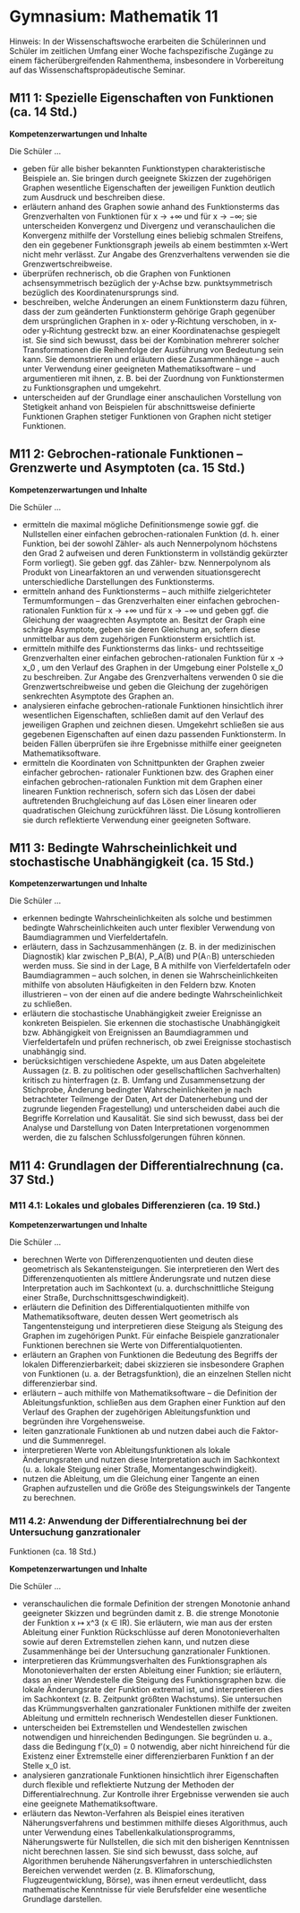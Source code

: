 # Gymnasium: Mathematik 11
Hinweis: In der Wissenschaftswoche erarbeiten die Schülerinnen und Schüler im zeitlichen Umfang
einer Woche fachspezifische Zugänge zu einem fächerübergreifenden Rahmenthema, insbesondere
in Vorbereitung auf das Wissenschaftspropädeutische Seminar.

## M11 1: Spezielle Eigenschaften von Funktionen (ca. 14 Std.)

**Kompetenzerwartungen und Inhalte**

Die Schüler ...

- geben für alle bisher bekannten Funktionstypen charakteristische Beispiele an. Sie bringen durch geeignete Skizzen der zugehörigen Graphen wesentliche Eigenschaften der jeweiligen Funktion deutlich zum Ausdruck und beschreiben diese.
- erläutern anhand des Graphen sowie anhand des Funktionsterms das Grenzverhalten von Funktionen für x → +∞ und für x → −∞; sie unterscheiden Konvergenz und Divergenz und veranschaulichen die Konvergenz mithilfe der Vorstellung eines beliebig schmalen Streifens, den ein gegebener Funktionsgraph jeweils ab einem bestimmten x‑Wert nicht mehr verlässt. Zur Angabe des Grenzverhaltens verwenden sie die Grenzwertschreibweise.
- überprüfen rechnerisch, ob die Graphen von Funktionen achsensymmetrisch bezüglich der y‑Achse bzw. punktsymmetrisch bezüglich des Koordinatenursprungs sind.
- beschreiben, welche Änderungen an einem Funktionsterm dazu führen, dass der zum geänderten Funktionsterm gehörige Graph gegenüber dem ursprünglichen Graphen in x‑ oder y‑Richtung verschoben, in x‑ oder y‑Richtung gestreckt bzw. an einer Koordinatenachse gespiegelt ist. Sie sind sich bewusst, dass bei der Kombination mehrerer solcher Transformationen die Reihenfolge der Ausführung von Bedeutung sein kann. Sie demonstrieren und erläutern diese Zusammenhänge – auch unter Verwendung einer
geeigneten Mathematiksoftware – und argumentieren mit ihnen, z. B. bei der Zuordnung von
Funktionstermen zu Funktionsgraphen und umgekehrt.
- unterscheiden auf der Grundlage einer anschaulichen Vorstellung von Stetigkeit anhand von Beispielen für abschnittsweise definierte Funktionen Graphen stetiger Funktionen von Graphen nicht stetiger Funktionen.

## M11 2: Gebrochen-rationale Funktionen – Grenzwerte und Asymptoten (ca. 15 Std.)

**Kompetenzerwartungen und Inhalte**

Die Schüler ...

- ermitteln die maximal mögliche Definitionsmenge sowie ggf. die Nullstellen einer einfachen gebrochen-rationalen Funktion (d. h. einer Funktion, bei der sowohl Zähler- als auch Nennerpolynom höchstens den Grad 2 aufweisen und deren Funktionsterm in vollständig gekürzter Form vorliegt). Sie geben ggf. das Zähler- bzw. Nennerpolynom als Produkt von Linearfaktoren an und verwenden situationsgerecht unterschiedliche Darstellungen des Funktionsterms.
- ermitteln anhand des Funktionsterms – auch mithilfe zielgerichteter Termumformungen – das Grenzverhalten einer einfachen gebrochen-rationalen Funktion für x → +∞ und für x → −∞ und geben ggf. die Gleichung der waagrechten Asymptote an. Besitzt der Graph eine schräge Asymptote, geben sie deren Gleichung an, sofern diese unmittelbar aus dem zugehörigen Funktionsterm ersichtlich ist.
- ermitteln mithilfe des Funktionsterms das links- und rechtsseitige Grenzverhalten einer einfachen gebrochen-rationalen Funktion für x → x_0 , um den Verlauf des Graphen in der Umgebung einer Polstelle x_0 zu beschreiben. Zur Angabe des Grenzverhaltens verwenden 0 sie die Grenzwertschreibweise und geben die Gleichung der zugehörigen senkrechten
Asymptote des Graphen an.
- analysieren einfache gebrochen-rationale Funktionen hinsichtlich ihrer wesentlichen Eigenschaften, schließen damit auf den Verlauf des jeweiligen Graphen und zeichnen diesen. Umgekehrt schließen sie aus gegebenen Eigenschaften auf einen dazu passenden Funktionsterm. In beiden Fällen überprüfen sie ihre Ergebnisse mithilfe einer geeigneten Mathematiksoftware.
- ermitteln die Koordinaten von Schnittpunkten der Graphen zweier einfacher gebrochen- rationaler Funktionen bzw. des Graphen einer einfachen gebrochen-rationalen Funktion mit dem Graphen einer linearen Funktion rechnerisch, sofern sich das Lösen der dabei auftretenden Bruchgleichung auf das Lösen einer linearen oder quadratischen Gleichung zurückführen lässt. Die Lösung kontrollieren sie durch reflektierte Verwendung einer geeigneten Software.

## M11 3: Bedingte Wahrscheinlichkeit und stochastische Unabhängigkeit (ca. 15 Std.)

**Kompetenzerwartungen und Inhalte**

Die Schüler ...

- erkennen bedingte Wahrscheinlichkeiten als solche und bestimmen bedingte Wahrscheinlichkeiten auch unter flexibler Verwendung von Baumdiagrammen und Vierfeldertafeln.
- erläutern, dass in Sachzusammenhängen (z. B. in der medizinischen Diagnostik) klar zwischen P_B(A), P_A(B) und P(A∩B) unterschieden werden muss. Sie sind in der Lage, B A mithilfe von Vierfeldertafeln oder Baumdiagrammen – auch solchen, in denen sie Wahrscheinlichkeiten mithilfe von absoluten Häufigkeiten in den Feldern bzw. Knoten illustrieren – von der einen auf die andere bedingte Wahrscheinlichkeit zu schließen.
- erläutern die stochastische Unabhängigkeit zweier Ereignisse an konkreten Beispielen. Sie erkennen die stochastische Unabhängigkeit bzw. Abhängigkeit von Ereignissen an Baumdiagrammen und Vierfeldertafeln und prüfen rechnerisch, ob zwei Ereignisse stochastisch unabhängig sind.
- berücksichtigen verschiedene Aspekte, um aus Daten abgeleitete Aussagen (z. B. zu politischen oder gesellschaftlichen Sachverhalten) kritisch zu hinterfragen (z. B. Umfang und Zusammensetzung der Stichprobe, Änderung bedingter Wahrscheinlichkeiten je nach betrachteter Teilmenge der Daten, Art der Datenerhebung und der zugrunde liegenden Fragestellung) und unterscheiden dabei auch die Begriffe Korrelation und Kausalität. Sie sind sich bewusst, dass bei der Analyse und Darstellung von Daten Interpretationen vorgenommen
werden, die zu falschen Schlussfolgerungen führen können.

## M11 4: Grundlagen der Differentialrechnung (ca. 37 Std.)

### M11 4.1: Lokales und globales Differenzieren (ca. 19 Std.)

**Kompetenzerwartungen und Inhalte**

Die Schüler ...

- berechnen Werte von Differenzenquotienten und deuten diese geometrisch als Sekantensteigungen. Sie interpretieren den Wert des Differenzenquotienten als mittlere Änderungsrate und nutzen diese Interpretation auch im Sachkontext (u. a. durchschnittliche Steigung einer Straße, Durchschnittsgeschwindigkeit).
- erläutern die Definition des Differentialquotienten mithilfe von Mathematiksoftware, deuten dessen Wert geometrisch als Tangentensteigung und interpretieren diese Steigung als Steigung des Graphen im zugehörigen Punkt. Für einfache Beispiele ganzrationaler Funktionen berechnen sie Werte von Differentialquotienten.
- erläutern an Graphen von Funktionen die Bedeutung des Begriffs der lokalen Differenzierbarkeit; dabei skizzieren sie insbesondere Graphen von Funktionen (u. a. der Betragsfunktion), die an einzelnen Stellen nicht differenzierbar sind.
- erläutern – auch mithilfe von Mathematiksoftware – die Definition der Ableitungsfunktion, schließen aus dem Graphen einer Funktion auf den Verlauf des Graphen der zugehörigen Ableitungsfunktion und begründen ihre Vorgehensweise.
- leiten ganzrationale Funktionen ab und nutzen dabei auch die Faktor- und die Summenregel.
- interpretieren Werte von Ableitungsfunktionen als lokale Änderungsraten und nutzen diese Interpretation auch im Sachkontext (u. a. lokale Steigung einer Straße, Momentangeschwindigkeit).
- nutzen die Ableitung, um die Gleichung einer Tangente an einen Graphen aufzustellen und die Größe des Steigungswinkels der Tangente zu berechnen.

### M11 4.2: Anwendung der Differentialrechnung bei der Untersuchung ganzrationaler
Funktionen (ca. 18 Std.)

**Kompetenzerwartungen und Inhalte**

Die Schüler ...

- veranschaulichen die formale Definition der strengen Monotonie anhand geeigneter Skizzen und begründen damit z. B. die strenge Monotonie der Funktion x ↦ x^3 (x ∈ IR). Sie erläutern, wie man aus der ersten Ableitung einer Funktion Rückschlüsse auf deren Monotonieverhalten sowie auf deren Extremstellen ziehen kann, und nutzen diese Zusammenhänge bei der Untersuchung ganzrationaler Funktionen.
- interpretieren das Krümmungsverhalten des Funktionsgraphen als Monotonieverhalten der ersten Ableitung einer Funktion; sie erläutern, dass an einer Wendestelle die Steigung des Funktionsgraphen bzw. die lokale Änderungsrate der Funktion extremal ist, und interpretieren dies im Sachkontext (z. B. Zeitpunkt größten Wachstums). Sie untersuchen das Krümmungsverhalten ganzrationaler Funktionen mithilfe der zweiten Ableitung und ermitteln rechnerisch Wendestellen dieser Funktionen.
- unterscheiden bei Extremstellen und Wendestellen zwischen notwendigen und hinreichenden Bedingungen. Sie begründen u. a., dass die Bedingung f′(x_0) = 0 notwendig, aber nicht hinreichend für die Existenz einer Extremstelle einer differenzierbaren Funktion f an der Stelle x_0 ist.
- analysieren ganzrationale Funktionen hinsichtlich ihrer Eigenschaften durch flexible und reflektierte Nutzung der Methoden der Differentialrechnung. Zur Kontrolle ihrer Ergebnisse verwenden sie auch eine geeignete Mathematiksoftware.
- erläutern das Newton-Verfahren als Beispiel eines iterativen Näherungsverfahrens und bestimmen mithilfe dieses Algorithmus, auch unter Verwendung eines Tabellenkalkulationsprogramms, Näherungswerte für Nullstellen, die sich mit den bisherigen Kenntnissen nicht berechnen lassen. Sie sind sich bewusst, dass solche, auf Algorithmen beruhende Näherungsverfahren in unterschiedlichsten Bereichen verwendet werden (z. B. Klimaforschung, Flugzeugentwicklung, Börse), was ihnen erneut
verdeutlicht, dass mathematische Kenntnisse für viele Berufsfelder eine wesentliche
Grundlage darstellen.